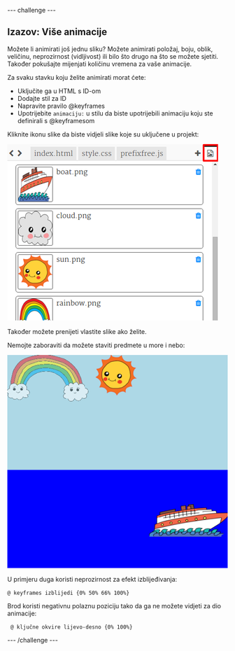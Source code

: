 \--- challenge \---

## Izazov: Više animacije

Možete li animirati još jednu sliku? Možete animirati položaj, boju, oblik, veličinu, neprozirnost (vidljivost) ili bilo što drugo na što se možete sjetiti. Također pokušajte mijenjati količinu vremena za vaše animacije.

Za svaku stavku koju želite animirati morat ćete:

+ Uključite ga u HTML s ID-om
+ Dodajte stil za ID
+ Napravite pravilo @keyframes
+ Upotrijebite `animaciju:` u stilu da biste upotrijebili animaciju koju ste definirali s @keyframesom 

Kliknite ikonu slike da biste vidjeli slike koje su uključene u projekt:

![screenshot](images/sunrise-images.png)

Također možete prenijeti vlastite slike ako želite.

Nemojte zaboraviti da možete staviti predmete u more i nebo:

![screenshot](images/sunrise-boat.png)

U primjeru duga koristi neprozirnost za efekt izblijeđivanja:

    @ keyframes izblijedi {0% 50% 66% 100%}
    

Brod koristi negativnu polaznu poziciju tako da ga ne možete vidjeti za dio animacije:

     @ ključne okvire lijevo-desno {0% 100%}
    

\--- /challenge \---